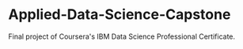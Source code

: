 # Applied-Data-Science-Capstone
Final project of Coursera's IBM Data Science Professional Certificate.
